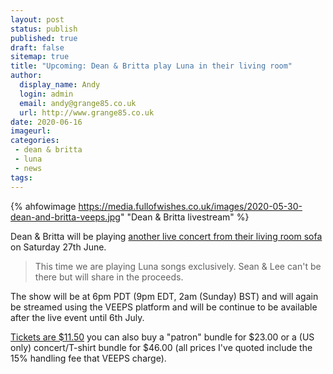 ```yaml
---
layout: post
status: publish
published: true
draft: false
sitemap: true
title: "Upcoming: Dean & Britta play Luna in their living room"
author: 
  display_name: Andy
  login: admin
  email: andy@grange85.co.uk
  url: http://www.grange85.co.uk
date: 2020-06-16
imageurl: 
categories:
 - dean & britta
 - luna
 - news
tags:
---
```

{% ahfowimage https://media.fullofwishes.co.uk/images/2020-05-30-dean-and-britta-veeps.jpg" "Dean & Britta livestream" %}

Dean & Britta will be playing [another live concert from their living room sofa](https://deanandbritta.veeps.com/stream/events/d502eab985fc) on Saturday 27th June.

> This time we are playing Luna songs exclusively. Sean & Lee can't be there but will share in the proceeds.

The show will be at 6pm PDT (9pm EDT, 2am (Sunday) BST) and will again be streamed using the VEEPS platform and will be continue to be available after the live event until 6th July.

[Tickets are $11.50](https://deanandbritta.veeps.com/stream/events/d502eab985fc) you can also buy a "patron" bundle for $23.00 or a (US only) concert/T-shirt bundle for $46.00 (all prices I've quoted include the 15% handling fee that VEEPS charge).




